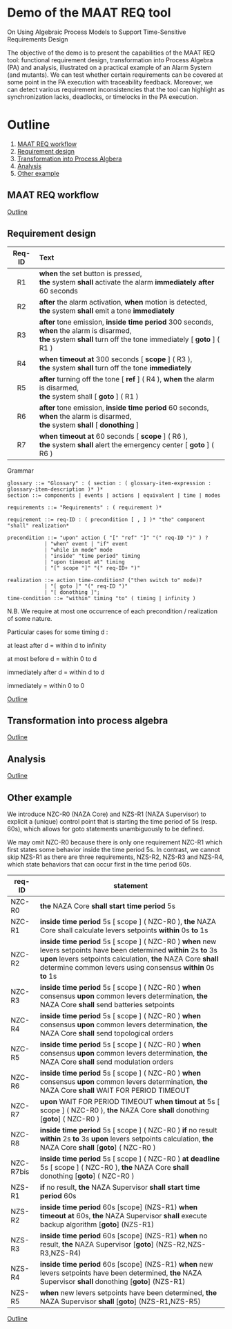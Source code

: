# Demo of the MAAT REQ tool
On Using Algebraic Process Models to Support Time-Sensitive Requirements Design

The objective of the demo is to present the capabilities of the MAAT REQ tool: functional requirement design, transformation into Process Algebra (PA) and analysis, illustrated on a practical example of an Alarm System (and mutants). We can test whether certain requirements can be covered at some point in the PA execution with traceability feedback. Moreover, we can detect various requirement inconsistencies that the tool can highlight as synchronization lacks, deadlocks, or timelocks in the PA execution.



# Outline <a name="outline"></a>

1. [MAAT REQ workflow](#workflow)
2. [Requirement design](#req-design)
3. [Transformation into Process Algbera](#transfo)
4. [Analysis](#analysis)
5. [Other example](#other-example)




## MAAT REQ workflow <a name="workflow"></a>

[Outline](#outline)

## Requirement design <a name="req-design"></a>

| Req-ID | Text |
| :---: | :--- |
|R1| **when** the set button is pressed, <br/>**the** system **shall** activate the alarm **immediately after** 60 seconds|
|R2| **after** the alarm activation, **when** motion is detected, <br/>**the** system **shall** emit a tone **immediately**|
|R3| **after** tone emission, **inside time period** 300 seconds, **when** the alarm is disarmed, <br/>**the** system **shall** turn off the tone immediately [ **goto** ] ( R1 )|
|R4| **when** **timeout at** 300 seconds [ **scope** ] ( R3 ), <br/>**the** system **shall** turn off the tone **immediately**|
|R5| **after** turning off the tone [ **ref** ] ( R4 ), **when** the alarm is disarmed, <br/>**the** system shall [ **goto** ] ( R1 )|
|R6| **after** tone emission, **inside time period** 60 seconds, **when** the alarm is disarmed, <br/>**the** system **shall** [ **donothing** ]|  
|R7| **when** **timeout at** 60 seconds [ **scope** ] ( R6 ), <br/>**the** system **shall** alert the emergency center [ **goto** ] ( R6 )|

<!-- Grammar -->

Grammar

```EBNF
glossary ::= "Glossary" : ( section : ( glossary-item-expression : glossary-item-description )* )*
section ::= components | events | actions | equivalent | time | modes

requirements ::= "Requirements" : ( requirement )*

requirement ::= req-ID : ( precondition [ , ] )* "the" component "shall" realization*

precondition ::= "upon" action ( "[" "ref" "]" "(" req-ID ")" ) ? 
            | "when" event | "if" event 
            | "while in mode" mode
            | "inside" "time period" timing
            | "upon timeout at" timing
            | "[" scope "]" "(" req-ID+ ")"

realization ::= action time-condition? ("then switch to" mode)?  
            | "[ goto ]" "(" req-ID ")" 
            | "[ donothing ]";
time-condition ::= "within" timing "to" ( timing | infinity )
```
N.B. We require at most one occurrence of each precondition / realization of some nature.

Particular cases for some timing d :

at least after d = within d to infinity

at most before d = within 0 to d 

immediately after d = within d to d

immediately = within 0 to 0





			 


[Outline](#outline)

## Transformation into process algebra <a name="transfo"></a>

[Outline](#outline)

## Analysis <a name="analysis"></a>

[Outline](#outline)


## Other example <a name="other-example"></a>

We introduce NZC-R0 (NAZA Core) and NZS-R1 (NAZA Supervisor) to explicit a (unique) control point that is starting the time period of 5s (resp. 60s), which allows for goto statements unambiguously to be defined. 

We may omit NZC-R0 because there is only one requirement NZC-R1 which first states some behavior inside the time period 5s. In contrast, we cannot skip NZS-R1 as there are three requirements, NZS-R2, NZS-R3 and NZS-R4, which state behaviors that can occur first in the time period 60s.  

| req-ID | statement |
| --- | --- |
|NZC-R0| **the** NAZA Core **shall start time period** 5s|
|NZC-R1| **inside time period** 5s [ scope ] ( NZC-R0 ), **the** NAZA Core shall calculate levers setpoints **within** 0s **to** 1s|
|NZC-R2| **inside time period** 5s [ scope ] ( NZC-R0 ) **when** new levers setpoints have been determined **within** 2s **to** 3s **upon** levers setpoints calculation, **the** NAZA Core **shall** determine common levers using consensus **within** 0s **to** 1s|
|NZC-R3| **inside time period** 5s [ scope ] ( NZC-R0 ) **when** consensus **upon** common levers determination, **the** NAZA Core **shall** send batteries setpoints|
|NZC-R4| **inside time period** 5s [ scope ] ( NZC-R0 ) **when** consensus **upon** common levers determination, **the** NAZA Core **shall** send topological orders|
|NZC-R5| **inside time period** 5s [ scope ] ( NZC-R0 ) **when** consensus **upon** common levers determination, **the** NAZA Core **shall** send modulation orders|
|NZC-R6| **inside time period** 5s [ scope ] ( NZC-R0 ) **when** consensus **upon** common levers determination, **the** NAZA Core **shall** WAIT FOR PERIOD TIMEOUT |
|NZC-R7| **upon** WAIT FOR PERIOD TIMEOUT **when timout at** 5s [ scope ] ( NZC-R0 ), **the** NAZA Core **shall** donothing   [**goto**] ( NZC-R0 )|
|NZC-R8| **inside time period** 5s [ scope ] ( NZC-R0 ) **if** no result **within** 2s **to** 3s **upon** levers setpoints calculation, **the** NAZA Core **shall** [**goto**] ( NZC-R0 )|
|NZC-R7bis| **inside time period** 5s [ scope ] ( NZC-R0 ) **at deadline** 5s [ scope ] ( NZC-R0 ), **the** NAZA Core **shall** donothing   [**goto**] ( NZC-R0 )|
|NZS-R1| **if** no result, **the** NAZA Supervisor **shall** **start time period** 60s|
|NZS-R2| **inside time period** 60s [scope] (NZS-R1) **when timeout at** 60s, **the** NAZA Supervisor **shall** execute backup algorithm [**goto**] (NZS-R1)|
|NZS-R3| **inside time period** 60s [scope] (NZS-R1) **when** no result, **the** NAZA Supervisor [**goto**] (NZS-R2,NZS-R3,NZS-R4)|
|NZS-R4| **inside time period** 60s [scope] (NZS-R1) **when** new levers setpoints have been determined, **the** NAZA Supervisor **shall** donothing  [**goto**] (NZS-R1)|
|NZS-R5| **when** new levers setpoints have been determined, **the** NAZA Supervisor **shall**  [**goto**] (NZS-R1,NZS-R5)|

[Outline](#outline)

